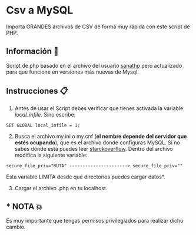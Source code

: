 # Csv a MySQL 
Importa GRANDES archivos de CSV de forma muy rápida con este script de PHP.

## Información 📄

Script de php basado en el archivo del usuario [sanathp](https://github.com/sanathp) pero actualizado para que funcione en versiones más nuevas de Mysql.

## Instrucciones 📋

1. Antes de usar el Script debes verificar que tienes activada la variable _local_infile_. Sino escribe:
```
SET GLOBAL local_infile = 1;
```

2.  Busca el archivo my.ini o my.cnf (**el nombre depende del servidor que estés ocupando**), que es el archivo donde configuras MySQL. Si no sabes dónde está puedes leer [starckoverflow](https://stackoverflow.com/questions/2482234/how-do-i-find-the-mysql-my-cnf-location). Dentro del archivo modifica la siguiente variable:
```
secure_file_priv="RUTA" ----------------------> secure_file_priv=""
```
Esta variable LIMITA desde que directorios puedes cargar datos*.

3. Cargar el archivo .php en tu localhost.

## * NOTA 💥
Es muy importante que tengas permisos privilegiados para realizar dicho cambio.
